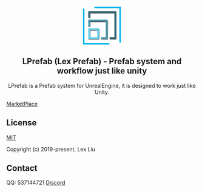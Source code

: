 <p align="center"><img width="100" src="./Resources/Icon128.png" alt="LPrefab logo"></a></p>

<h2 align="center">LPrefab (Lex Prefab) - Prefab system and workflow just like unity</h2>
<p align="center">
LPrefab is a Prefab system for UnrealEngine, it is designed to work just like Unity.
</p>

[MarketPlace](https://www.unrealengine.com/marketplace/product/lprefab)

## License

[MIT](https://opensource.org/licenses/MIT)

Copyright (c) 2019-present, Lex Liu

## Contact
QQ: 537144721
[Discord](https://discord.gg/JSjB62yTyv)